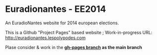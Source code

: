 # Euradionantes - EE2014

An EuradioNantes website for 2014 european elections.

This is a Github "Project Pages" based website ; Work-in-progress URL: http://euradionantes.lespolypodes.com
 
 
Plase consider & work in the __[gh-pages branch](https://github.com/polypodes/euradionantes-EE2014/tree/gh-pages) as the main branch__
